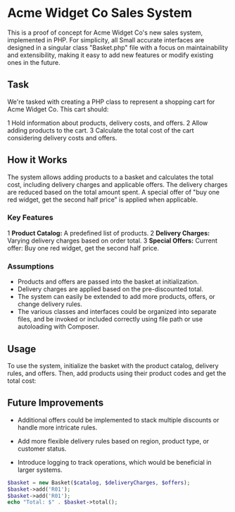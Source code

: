 # Acme Widget Co Sales System

This is a proof of concept for Acme Widget Co's new sales system, implemented in PHP. For simplicity, all Small accurate interfaces are designed in a singular class "Basket.php" file with a focus on maintainability and extensibility, making it easy to add new features or modify existing ones in the future.

## Task
We're tasked with creating a PHP class to represent a shopping cart for Acme Widget Co. This cart should:

1 Hold information about products, delivery costs, and offers.
2 Allow adding products to the cart.
3 Calculate the total cost of the cart considering delivery costs and offers.


## How it Works

The system allows adding products to a basket and calculates the total cost, including delivery charges and applicable offers. The delivery charges are reduced based on the total amount spent. A special offer of "buy one red widget, get the second half price" is applied when applicable.


### Key Features
1 **Product Catalog:** A predefined list of products.
2 **Delivery Charges:** Varying delivery charges based on order total.
3 **Special Offers:** Current offer: Buy one red widget, get the second half price.


### Assumptions
- Products and offers are passed into the basket at initialization.
- Delivery charges are applied based on the pre-discounted total.
- The system can easily be extended to add more products, offers, or change delivery rules.
- The various classes and interfaces could be organized into separate files, and be invoked or included correctly using file path or use autoloading with Composer.


## Usage

To use the system, initialize the basket with the product catalog, delivery rules, and offers. Then, add products using their product codes and get the total cost:

## Future Improvements
- Additional offers could be implemented to stack multiple discounts or handle more intricate rules.

- Add more flexible delivery rules based on region, product type, or customer status.

- Introduce logging to track operations, which would be beneficial in larger systems.


```php
$basket = new Basket($catalog, $deliveryCharges, $offers);
$basket->add('R01');
$basket->add('R01');
echo "Total: $" . $basket->total();

